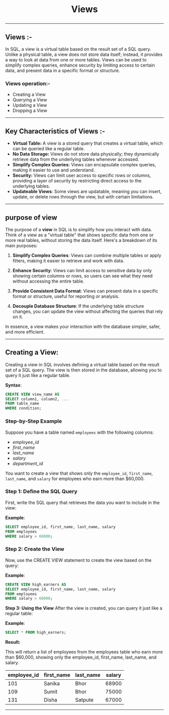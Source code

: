 # <p align="center">Views</p>
<!------------------------------------------------------------->
--------------------------------------------------------------------------------------------------------------------------
## Views :-

In SQL, a view is a virtual table based on the result set of a SQL query. Unlike a physical table, a view does not store data itself; instead, it provides a way to look at data from one or more tables. Views can be used to simplify complex queries, enhance security by limiting access to certain data, and present data in a specific format or structure.


### Views operation:-
- Creating a View
- Querying a View
- Updating a View
- Dropping a View

<!------------------------------------------------------------->
----------------------------------------------------------------------------------------------------------------------------------------------

## Key Characteristics of Views :-
- **Virtual Table:** A view is a stored query that creates a virtual table, which can be queried like a regular table.
- **No Data Storage:** Views do not store data physically; they dynamically retrieve data from the underlying tables whenever accessed.
- **Simplify Complex Queries:** Views can encapsulate complex queries, making it easier to use and understand.
- **Security:** Views can limit user access to specific rows or columns, providing a layer of security by restricting direct access to the   underlying tables.
- **Updateable Views**: Some views are updatable, meaning you can insert, update, or delete rows through the view, but with certain limitations.

<!------------------------------------------------------------->
----------------------------------------------------------------------------------------------------------------------------------------------

## purpose of view

The purpose of a **view** in SQL is to simplify how you interact with data. Think of a view as a "virtual table" that shows specific data from one or more real tables, without storing the data itself. Here's a breakdown of its main purposes:

1. **Simplify Complex Queries**: Views can combine multiple tables or apply filters, making it easier to retrieve and work with data.
   
2. **Enhance Security**: Views can limit access to sensitive data by only showing certain columns or rows, so users can see what they need without accessing the entire table.
   
3. **Provide Consistent Data Format**: Views can present data in a specific format or structure, useful for reporting or analysis.
   
4. **Decouple Database Structure**: If the underlying table structure changes, you can update the view without affecting the queries that rely on it.

In essence, a view makes your interaction with the database simpler, safer, and more efficient.

<!------------------------------------------------------------->
----------------------------------------------------------------------------------------------------------------------------------------------

## Creating a View:

Creating a view in SQL involves defining a virtual table based on the result set of a SQL query. The view is then stored in the database, allowing you to query it just like a regular table.

**Syntax**:
```sql
CREATE VIEW view_name AS
SELECT column1, column2, ...
FROM table_name
WHERE condition;
```

### Step-by-Step Example
Suppose you have a table named `employees` with the following columns:
- *employee_id*
- *first_name*
- *last_name*
- *salary*
- *department_id*

You want to create a view that shows only the `employee_id`, `first_name`, `last_name`, and `salary` for employees who earn more than $60,000.


### **Step 1: Define the SQL Query**

First, write the SQL query that retrieves the data you want to include in the view:

**Example**:
```sql
SELECT employee_id, first_name, last_name, salary
FROM employees
WHERE salary > 60000;
```

### **Step 2: Create the View**
Now, use the CREATE VIEW statement to create the view based on the query:


**Example**:
```sql
CREATE VIEW high_earners AS
SELECT employee_id, first_name, last_name, salary
FROM employees
WHERE salary > 60000;
```



**Step 3: Using the View**
After the view is created, you can query it just like a regular table:

**Example**:
```sql
SELECT * FROM high_earners;
```

**Result:**

This will return a list of employees from the employees table who earn more than $60,000, showing only the employee_id, first_name, last_name, and salary.


| employee_id | first_name | last_name | salary |
|-------------|------------|-----------|--------|
| 101         | Sanika     | Bhor      | 68900  |
| 109         | Sumit      | Bhor      | 75000  |
| 131         | Disha      | Satpute   | 67000  |

<!------------------------------------------------------------->
----------------------------------------------------------------------------------------------------------------------------------------------


